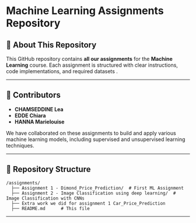 # Machine Learning Assignments Repository

## 📌 About This Repository

This GitHub repository contains **all our assignments** for the **Machine Learning** course. Each assignment is structured with clear instructions, code implementations, and required datasets .

---

## 👥 Contributors

- **CHAMSEDDINE Lea**
- **EDDE Chiara**
- **HANNA Marielouise**

We have collaborated on these assignments to build and apply various machine learning models, including supervised and unsupervised learning techniques.

---

## 📂 Repository Structure

```
/assignments/
  ├── Assignment 1 - Dimond_Price_Prediction/  # First ML Assignment
  ├── Assignment 2 - Image Classification using deep learning/  # Image Classification with CNNs
  ├── Extra work we did for assignment 1 Car_Price_Prediction
  ├── README.md      # This file

```

---




